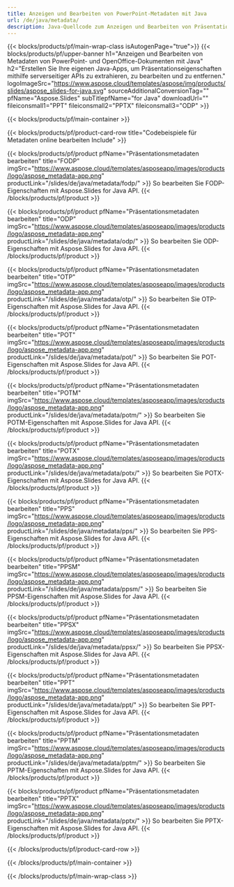 ```yaml
---
title: Anzeigen und Bearbeiten von PowerPoint-Metadaten mit Java
url: /de/java/metadata/
description: Java-Quellcode zum Anzeigen und Bearbeiten von Präsentationseigenschaften
---
```


{{< blocks/products/pf/main-wrap-class isAutogenPage="true">}}
{{< blocks/products/pf/upper-banner h1="Anzeigen und Bearbeiten von Metadaten von PowerPoint- und OpenOffice-Dokumenten mit Java" h2="Erstellen Sie Ihre eigenen Java-Apps, um Präsentationseigenschaften mithilfe serverseitiger APIs zu extrahieren, zu bearbeiten und zu entfernen." logoImageSrc="https://www.aspose.cloud/templates/aspose/img/products/slides/aspose_slides-for-java.svg" sourceAdditionalConversionTag="" pfName="Aspose.Slides" subTitlepfName="for Java" downloadUrl="" fileiconsmall1="PPT" fileiconsmall2="PPTX" fileiconsmall3="ODP" >}}

{{< blocks/products/pf/main-container >}}

{{< blocks/products/pf/product-card-row title="Codebeispiele für Metadaten online bearbeiten Include" >}}

{{< blocks/products/pf/product pfName="Präsentationsmetadaten bearbeiten" title="FODP" imgSrc="https://www.aspose.cloud/templates/asposeapp/images/products/logo/aspose_metadata-app.png" productLink="/slides/de/java/metadata/fodp/" >}}
So bearbeiten Sie FODP-Eigenschaften mit Aspose.Slides for Java API.
{{< /blocks/products/pf/product >}}

{{< blocks/products/pf/product pfName="Präsentationsmetadaten bearbeiten" title="ODP" imgSrc="https://www.aspose.cloud/templates/asposeapp/images/products/logo/aspose_metadata-app.png" productLink="/slides/de/java/metadata/odp/" >}}
So bearbeiten Sie ODP-Eigenschaften mit Aspose.Slides for Java API.
{{< /blocks/products/pf/product >}}

{{< blocks/products/pf/product pfName="Präsentationsmetadaten bearbeiten" title="OTP" imgSrc="https://www.aspose.cloud/templates/asposeapp/images/products/logo/aspose_metadata-app.png" productLink="/slides/de/java/metadata/otp/" >}}
So bearbeiten Sie OTP-Eigenschaften mit Aspose.Slides for Java API.
{{< /blocks/products/pf/product >}}

{{< blocks/products/pf/product pfName="Präsentationsmetadaten bearbeiten" title="POT" imgSrc="https://www.aspose.cloud/templates/asposeapp/images/products/logo/aspose_metadata-app.png" productLink="/slides/de/java/metadata/pot/" >}}
So bearbeiten Sie POT-Eigenschaften mit Aspose.Slides for Java API.
{{< /blocks/products/pf/product >}}

{{< blocks/products/pf/product pfName="Präsentationsmetadaten bearbeiten" title="POTM" imgSrc="https://www.aspose.cloud/templates/asposeapp/images/products/logo/aspose_metadata-app.png" productLink="/slides/de/java/metadata/potm/" >}}
So bearbeiten Sie POTM-Eigenschaften mit Aspose.Slides for Java API.
{{< /blocks/products/pf/product >}}

{{< blocks/products/pf/product pfName="Präsentationsmetadaten bearbeiten" title="POTX" imgSrc="https://www.aspose.cloud/templates/asposeapp/images/products/logo/aspose_metadata-app.png" productLink="/slides/de/java/metadata/potx/" >}}
So bearbeiten Sie POTX-Eigenschaften mit Aspose.Slides for Java API.
{{< /blocks/products/pf/product >}}

{{< blocks/products/pf/product pfName="Präsentationsmetadaten bearbeiten" title="PPS" imgSrc="https://www.aspose.cloud/templates/asposeapp/images/products/logo/aspose_metadata-app.png" productLink="/slides/de/java/metadata/pps/" >}}
So bearbeiten Sie PPS-Eigenschaften mit Aspose.Slides for Java API.
{{< /blocks/products/pf/product >}}

{{< blocks/products/pf/product pfName="Präsentationsmetadaten bearbeiten" title="PPSM" imgSrc="https://www.aspose.cloud/templates/asposeapp/images/products/logo/aspose_metadata-app.png" productLink="/slides/de/java/metadata/ppsm/" >}}
So bearbeiten Sie PPSM-Eigenschaften mit Aspose.Slides for Java API.
{{< /blocks/products/pf/product >}}

{{< blocks/products/pf/product pfName="Präsentationsmetadaten bearbeiten" title="PPSX" imgSrc="https://www.aspose.cloud/templates/asposeapp/images/products/logo/aspose_metadata-app.png" productLink="/slides/de/java/metadata/ppsx/" >}}
So bearbeiten Sie PPSX-Eigenschaften mit Aspose.Slides for Java API.
{{< /blocks/products/pf/product >}}

{{< blocks/products/pf/product pfName="Präsentationsmetadaten bearbeiten" title="PPT" imgSrc="https://www.aspose.cloud/templates/asposeapp/images/products/logo/aspose_metadata-app.png" productLink="/slides/de/java/metadata/ppt/" >}}
So bearbeiten Sie PPT-Eigenschaften mit Aspose.Slides for Java API.
{{< /blocks/products/pf/product >}}

{{< blocks/products/pf/product pfName="Präsentationsmetadaten bearbeiten" title="PPTM" imgSrc="https://www.aspose.cloud/templates/asposeapp/images/products/logo/aspose_metadata-app.png" productLink="/slides/de/java/metadata/pptm/" >}}
So bearbeiten Sie PPTM-Eigenschaften mit Aspose.Slides for Java API.
{{< /blocks/products/pf/product >}}

{{< blocks/products/pf/product pfName="Präsentationsmetadaten bearbeiten" title="PPTX" imgSrc="https://www.aspose.cloud/templates/asposeapp/images/products/logo/aspose_metadata-app.png" productLink="/slides/de/java/metadata/pptx/" >}}
So bearbeiten Sie PPTX-Eigenschaften mit Aspose.Slides for Java API.
{{< /blocks/products/pf/product >}}



{{< /blocks/products/pf/product-card-row >}}

{{< /blocks/products/pf/main-container >}}
    
{{< /blocks/products/pf/main-wrap-class >}}